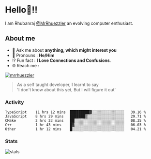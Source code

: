 
  
  
# Hello:wave:!!
I am Rhubanraj [@MrRhuezzler](https://github.com/MrRhuezzler) an evolving computer enthusiast.

## About me
<!-- - :sparkles: I'm currently working on [**de-viz**](https://github.com/MrRhuezzler/de-viz) -->
<!-- - :sparkles: Previously worked in [**Journal Management System**](https://manuscript.psgtech.ac.in) -->
<!-- - :book: I'm currently learning **Microservices Architecture** -->
- :speech_balloon: Ask me about **anything, which might interest you**
- :man: Pronouns : **He/Him**
- :interrobang: Fun fact : **I Love Connections and Confusions**.
- :globe_with_meridians: Reach me :  
  
[![mrrhuezzler](https://img.shields.io/badge/LinkedIn-0077B5?style=for-the-badge&logo=linkedin&logoColor=white)](https://www.linkedin.com/in/mrrhuezzler/)
<!--
### Interesting things, I found :bangbang:
-->
<!--
## Skills

## Drop a, Hi !
-->

<!-- 
Quotes
>  Always we overestimate the amount of work we can do in a day,  
>  and underestimate the amount we can do in our lifetime.
-->

> As a self taught developer, I learnt to say  
> 'I don't know about this yet, But I will figure it out'

### Activity
<!--START_SECTION:waka-->

```text
TypeScript    11 hrs 12 mins  █████████▓░░░░░░░░░░░░░░░   39.16 %
JavaScript    8 hrs 29 mins   ███████▒░░░░░░░░░░░░░░░░░   29.71 %
CMake         2 hrs 23 mins   ██░░░░░░░░░░░░░░░░░░░░░░░   08.35 %
C++           1 hr 43 mins    █▓░░░░░░░░░░░░░░░░░░░░░░░   06.03 %
Other         1 hr 12 mins    █░░░░░░░░░░░░░░░░░░░░░░░░   04.21 %
```

<!--END_SECTION:waka-->

### Stats
![stats](https://github-readme-streak-stats.herokuapp.com/?user=MrRhuezzler)
